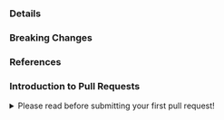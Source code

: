 ### Details



### Breaking Changes



### References



### Introduction to Pull Requests

<details>
<summary>
Please read before submitting your first pull request!
</summary>
<p>

Thank you for creating a pull request. We really appreciate your effort!

Here is some information to help you integrate your changes as easily as possible into the next release.

#### Title Field

The title is one of the most important parts of a pull request. The content is shown in `CHANGELOG.md` and release notes. Therefore, be sure to summarize your changes in a short but catchy sentence. Others should be able to easily get an idea of your changes.

By adding keywords at the beginning of the title, you can control the process of merging and releasing your pull request. Here is the list of all available keywords:

- `WIP:`

  It is highly recommended to open a pull request as soon as possible. This allows discussions during code development and not just criticism after work is done.

  Please start a new pull request with the prefix `WIP:`. This signals to others that is is not yet ready to be merged into the master branch. It also prevents our bot from merging. (See section "Merging into Master" below)

  After the changes **and the pull request description** have been completed, remove this prefix. In this case, review requests may be automatically generated to ensure, e.g., the compatibility of your description with our release notes format.

- `feat:`

  A pull request with this prefix in its title is marked as a new feature. In general this creates a minor release when merging the pull request into the master branch. A label with the expected release type is added to the pull request.

- `fix:`

  A pull request with this prefix in its title is marked as a bugfix. In general this creates a patch release when merging the pull request into the master branch. A label with the expected release type is added to the pull request.

- `chore:`

  A pull request with this prefix in its title is marked as a maintenance change. In general this creates a patch release when merging the pull request into the master branch. A label with the expected release type is added to the pull request. Only `CHANGELOG.md`, but not our release notes, will be updated with information about the pull request.

You can specify the kind of pull request when you create a new one. But do not forget to prefix it with `WIP:`. Here is an example title for such a pull request:

```
WIP: feat: My super cool new feature
```

After finishing the work, you can simply remove `WIP:`.

Please do not format the `Title` field with Markdown.

#### Description Field

Besides this introduction, the description field also contains sections with the following headings which contribute to `CHANGELOG.md` and release notes:

- `Details`

  Sometimes it is not possible to explain a change with a single short line in the `Title` field. In this case, you can add a more detailed description in the `Details` section.

  You may add several paragraphs if needed and unlike the `Title` field, you can format the content with Markdown.

- `Breaking Changes`

  Please fill out this section if **and only if** your changes affect the public Interface. This creates a major release when merging the pull request into the master branch. Breaking changes are shown in an additional section of `CHANGELOG.md` and release notes. So two headings will be created: One for the bugfix/feature itself and one for the breaking changes.

  All information for the `Details` section also applies here, with one important exception:

  In contrast to the `Details` section, the first line is used as a title for the breaking change. Therefore, please add a short description first and append paragraphs for more information if needed. Do not start with a large paragraph and do not format the first line.

  Here is an example of a longer text for a breaking change:

  > This is a brief description of the breaking change (without a punctuation mark and formatting)
  >
  > In another paragraph, I add detailed information of steps needed to adapt to the new interface. I can also *format* this paragraph using Markdown.
  >
  > I can add as many paragraphs as needed.

  The first line is shown as a heading and the following paragraphs as normal text.

  Use this section only to describe changes to the interface and how to adapt to the new version. Use the `Details` section to provide information about the bugfix/feature itself.

- `References`

  Here you can enter links to Jira oder Github. This allows you to provide more information about the background of your code changes.

  Add one link per line without any other text.

Please make sure that you leave a blank line between the headings and the beginning and end of your text.

#### Merging into Master

After all reviews have been successfully completed, you are ready to merge your pull request into the master branch. This is only possible if all required automated tests pass.

You cannot use the green "Merge" button. Instead you must add a special comment containing only the following command:

```
/merge
```

This causes our `merge bot` to merge the pull request using a commit message consisting of the various pieces of information in the `Title` and `Description` fields.

Only users with admin or write permissions are allowed to merge a pull request. The branch is automatically deleted after a successful merge.

</p>
</details>
